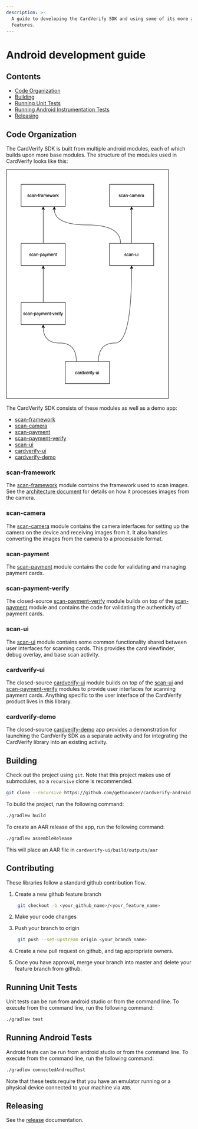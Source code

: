 ```yaml
---
description: >-
  A guide to developing the CardVerify SDK and using some of its more advanced
  features.
---
```


# Android development guide

## Contents

* [Code Organization](android-development-guide.md#code-organization)
* [Building](android-development-guide.md#building)
* [Running Unit Tests](android-development-guide.md#running-unit-tests)
* [Running Android Instrumentation Tests](android-development-guide.md#running-android-tests)
* [Releasing](android-development-guide.md#releasing)

## Code Organization

The CardVerify SDK is built from multiple android modules, each of which builds upon more base modules. The structure of the modules used in CardVerify looks like this:

![module structure](../../.gitbook/assets/cardverify_android_module_dependencies.png)

The CardVerify SDK consists of these modules as well as a demo app:

* [scan-framework](android-development-guide.md#scan-framework)
* [scan-camera](android-development-guide.md#scan-camera)
* [scan-payment](android-development-guide.md#scan-payment)
* [scan-payment-verify](android-development-guide.md#scan-payment-verify)
* [scan-ui](android-development-guide.md#scan-ui)
* [cardverify-ui](android-development-guide.md#cardverify-ui)
* [cardverify-demo](android-development-guide.md#cardverify-demo)

### scan-framework

The [scan-framework](https://github.com/getbouncer/cardscan-android/tree/master/scan-framework) module contains the framework used to scan images. See the [architecture document]() for details on how it processes images from the camera.

### scan-camera

The [scan-camera](https://github.com/getbouncer/cardscan-android/tree/master/scan-camera) module contains the camera interfaces for setting up the camera on the device and receiving images from it. It also handles converting the images from the camera to a processable format.

### scan-payment

The [scan-payment](https://github.com/getbouncer/cardscan-android/tree/master/scan-payment) module contains the code for validating and managing payment cards.

### scan-payment-verify

The closed-source [scan-payment-verify](https://github.com/getbouncer/cardverify-android/tree/master/scan-payment-verify) module builds on top of the [scan-payment](https://github.com/getbouncer/cardscan-android/tree/master/scan-payment) module and contains the code for validating the authenticity of payment cards.

### scan-ui

The [scan-ui](https://github.com/getbouncer/cardscan-android/tree/master/scan-ui) module contains some common functionality shared between user interfaces for scanning cards. This provides the card viewfinder, debug overlay, and base scan activity.

### cardverify-ui

The closed-source [cardverify-ui](https://github.com/getbouncer/cardverify-android/tree/master/cardverify-ui) module builds on top of the [scan-ui](https://github.com/getbouncer/cardscan-android/tree/master/scan-ui) and [scan-payment-verify](https://github.com/getbouncer/cardverify-android/tree/master/scan-payment-verify) modules to provide user interfaces for scanning payment cards. Anything specific to the user interface of the CardVerify product lives in this library.

### cardverify-demo

The closed-source [cardverify-demo](https://github.com/getbouncer/cardverify-android/tree/master/demo) app provides a demonstration for launching the CardVerify SDK as a separate activity and for integrating the CardVerify library into an existing activity.

## Building

Check out the project using `git`. Note that this project makes use of submodules, so a `recursive` clone is recommended.

```bash
git clone --recursive https://github.com/getbouncer/cardverify-android
```

To build the project, run the following command:

```bash
./gradlew build
```

To create an AAR release of the app, run the following command:

```bash
./gradlew assembleRelease
```

This will place an AAR file in `cardverify-ui/build/outputs/aar`

## Contributing

These libraries follow a standard github contribution flow.

1. Create a new github feature branch

   ```bash
    git checkout -b <your_github_name>/<your_feature_name>
   ```

2. Make your code changes
3. Push your branch to origin

   ```bash
    git push --set-upstream origin <your_branch_name>
   ```

4. Create a new pull request on github, and tag appropriate owners.
5. Once you have approval, merge your branch into master and delete your feature branch from github.

## Running Unit Tests

Unit tests can be run from android studio or from the command line. To execute from the command line, run the following command:

```bash
./gradlew test
```

## Running Android Tests

Android tests can be run from android studio or from the command line. To execute from the command line, run the following command:

```bash
./gradlew connectedAndroidTest
```

Note that these tests require that you have an emulator running or a physical device connected to your machine via `ADB`.

## Releasing

See the [release]() documentation.


